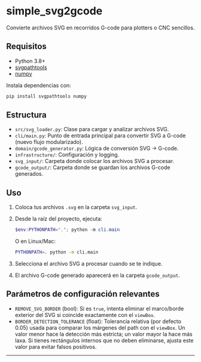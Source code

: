 # simple_svg2gcode

Convierte archivos SVG en recorridos G-code para plotters o CNC sencillos.

## Requisitos

- Python 3.8+
- [svgpathtools](https://pypi.org/project/svgpathtools/)
- [numpy](https://pypi.org/project/numpy/)

Instala dependencias con:

```bash
pip install svgpathtools numpy
```

## Estructura

- `src/svg_loader.py`: Clase para cargar y analizar archivos SVG.
- `cli/main.py`: Punto de entrada principal para convertir SVG a G-code (nuevo flujo modularizado).
- `domain/gcode_generator.py`: Lógica de conversión SVG → G-code.
- `infrastructure/`: Configuración y logging.
- `svg_input/`: Carpeta donde colocar los archivos SVG a procesar.
- `gcode_output/`: Carpeta donde se guardan los archivos G-code generados.

## Uso

1. Coloca tus archivos `.svg` en la carpeta `svg_input`.
2. Desde la raíz del proyecto, ejecuta:

   ```powershell
   $env:PYTHONPATH="."; python -m cli.main
   ```
   O en Linux/Mac:
   ```bash
   PYTHONPATH=. python -m cli.main
   ```

3. Selecciona el archivo SVG a procesar cuando se te indique.
4. El archivo G-code generado aparecerá en la carpeta `gcode_output`.

## Parámetros de configuración relevantes

- `REMOVE_SVG_BORDER` (bool): Si es `true`, intenta eliminar el marco/borde exterior del SVG si coincide exactamente con el `viewBox`.
- `BORDER_DETECTION_TOLERANCE` (float): Tolerancia relativa (por defecto 0.05) usada para comparar los márgenes del path con el `viewBox`. Un valor menor hace la detección más estricta; un valor mayor la hace más laxa. Si tienes rectángulos internos que no deben eliminarse, ajusta este valor para evitar falsos positivos.

---
